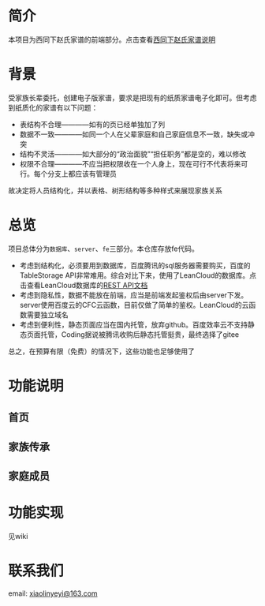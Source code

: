 # 简介
本项目为西同下赵氏家谱的前端部分。点击查看[西同下赵氏家谱说明]()

# 背景
受家族长辈委托，创建电子版家谱，要求是把现有的纸质家谱电子化即可。但考虑到纸质化的家谱有以下问题：
* 表结构不合理————如有的页已经单独加了列
* 数据不一致————如同一个人在父辈家庭和自己家庭信息不一致，缺失或冲突
* 结构不灵活————如大部分的“政治面貌”“担任职务”都是空的，难以修改
* 权限不合理————不应当把权限收在一个人身上，现在可行不代表将来可行。每个分支上都应该有管理员    

故决定将人员结构化，并以表格、树形结构等多种样式来展现家族关系

# 总览
项目总体分为`数据库`、`server`、`fe`三部分。本仓库存放fe代码。
* 考虑到结构化，必须要用到数据库，百度腾讯的sql服务器需要购买，百度的TableStorage API非常难用。综合对比下来，使用了LeanCloud的数据库。点击查看LeanCloud数据库的[REST API文档](https://leancloud.cn/docs/rest_api.html)
* 考虑到隐私性，数据不能放在前端，应当是前端发起鉴权后由server下发。server使用百度云的CFC云函数，目前仅做了简单的鉴权。LeanCloud的云函数需要独立域名
* 考虑到便利性，静态页面应当在国内托管，放弃github。百度效率云不支持静态页面托管，Coding据说被腾讯收购后静态托管挺贵，最终选择了gitee    

总之，在预算有限（免费）的情况下，这些功能也足够使用了

# 功能说明

## 首页

## 家族传承

## 家庭成员

# 功能实现
见wiki

# 联系我们
email: xiaolinyeyi@163.com